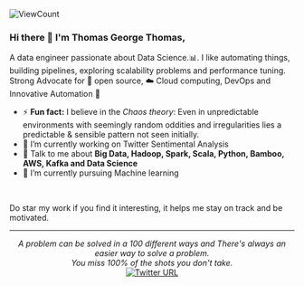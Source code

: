 ![ViewCount](https://views.whatilearened.today/views/github/Thomas-George-T/Thomas-George-T.svg?cache=remove)

### Hi there 👋 I'm Thomas George Thomas,

A data engineer passionate about Data Science.:bar_chart:. I like automating things, building pipelines, exploring scalability problems and performance tuning. Strong Advocate for 📜 open source, :cloud: Cloud computing, DevOps and Innovative Automation :robot: 


- ⚡ **Fun fact:** I believe in the *Chaos theory*: Even in unpredictable environments with seemingly random oddities and irregularities lies a predictable & sensible pattern not seen initially.
- 🔭 I’m currently working on Twitter Sentimental Analysis
- 💬 Talk to me about **Big Data, Hadoop, Spark, Scala, Python, Bamboo, AWS, Kafka and Data Science**
- 🌱 I’m currently pursuing Machine learning

<br>

<!--
**Thomas-George-T/Thomas-George-T** is a ✨ _special_ ✨ repository because its `README.md` (this file) appears on your GitHub profile.

Here are some ideas to get you started:

- 🔭 I’m currently working on ...
- 🌱 I’m currently learning ...
- 👯 I’m looking to collaborate on ...
- 🤔 I’m looking for help with ...
- 💬 Ask me about ...
- 📫 How to reach me: ...
- 😄 Pronouns: ...
- ⚡ Fun fact: ...
-->

Do star my work if you find it interesting, it helps me stay on track and be motivated.

<hr \>

<p align="center">
   <i>A problem can be solved in a 100 different ways and There's always an easier way to solve a problem.</i>
   <br>
   <i>You miss 100% of the shots you don't take.</i>
   <br>
          <a href="https://twitter.com/intent/follow?screen_name=Thomas_George_T">
               <img alt="Twitter URL" src="https://img.shields.io/twitter/url?style=social&url=https%3A%2F%2Ftwitter.com%2FThomas_George_T">
          </a>
 </p>       
 
